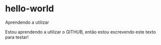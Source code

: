 # hello-world
Aprendendo a utilizar

Estou aprendendo a utilizar o GITHUB, então estou escrevendo este texto para testar!
